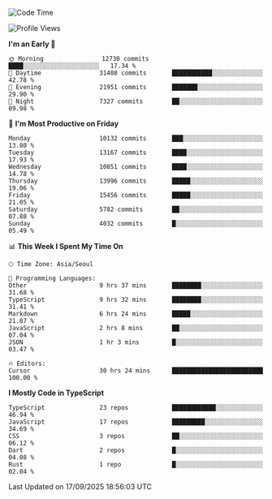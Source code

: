 <!--START_SECTION:waka-->
![Code Time](http://img.shields.io/badge/Code%20Time-8%2C291%20hrs%2023%20mins-blue)

![Profile Views](http://img.shields.io/badge/Profile%20Views-0-blue)

**I'm an Early 🐤** 

```text
🌞 Morning                12730 commits       ████░░░░░░░░░░░░░░░░░░░░░   17.34 % 
🌆 Daytime                31408 commits       ███████████░░░░░░░░░░░░░░   42.78 % 
🌃 Evening                21951 commits       ███████░░░░░░░░░░░░░░░░░░   29.90 % 
🌙 Night                  7327 commits        ██░░░░░░░░░░░░░░░░░░░░░░░   09.98 % 
```
📅 **I'm Most Productive on Friday** 

```text
Monday                   10132 commits       ███░░░░░░░░░░░░░░░░░░░░░░   13.80 % 
Tuesday                  13167 commits       ████░░░░░░░░░░░░░░░░░░░░░   17.93 % 
Wednesday                10851 commits       ████░░░░░░░░░░░░░░░░░░░░░   14.78 % 
Thursday                 13996 commits       █████░░░░░░░░░░░░░░░░░░░░   19.06 % 
Friday                   15456 commits       █████░░░░░░░░░░░░░░░░░░░░   21.05 % 
Saturday                 5782 commits        ██░░░░░░░░░░░░░░░░░░░░░░░   07.88 % 
Sunday                   4032 commits        █░░░░░░░░░░░░░░░░░░░░░░░░   05.49 % 
```


📊 **This Week I Spent My Time On** 

```text
🕑︎ Time Zone: Asia/Seoul

💬 Programming Languages: 
Other                    9 hrs 37 mins       ████████░░░░░░░░░░░░░░░░░   31.68 % 
TypeScript               9 hrs 32 mins       ████████░░░░░░░░░░░░░░░░░   31.41 % 
Markdown                 6 hrs 24 mins       █████░░░░░░░░░░░░░░░░░░░░   21.07 % 
JavaScript               2 hrs 8 mins        ██░░░░░░░░░░░░░░░░░░░░░░░   07.04 % 
JSON                     1 hr 3 mins         █░░░░░░░░░░░░░░░░░░░░░░░░   03.47 % 

🔥 Editors: 
Cursor                   30 hrs 24 mins      █████████████████████████   100.00 % 
```

**I Mostly Code in TypeScript** 

```text
TypeScript               23 repos            ████████████░░░░░░░░░░░░░   46.94 % 
JavaScript               17 repos            █████████░░░░░░░░░░░░░░░░   34.69 % 
CSS                      3 repos             ██░░░░░░░░░░░░░░░░░░░░░░░   06.12 % 
Dart                     2 repos             █░░░░░░░░░░░░░░░░░░░░░░░░   04.08 % 
Rust                     1 repo              █░░░░░░░░░░░░░░░░░░░░░░░░   02.04 % 
```




 Last Updated on 17/09/2025 18:56:03 UTC
<!--END_SECTION:waka-->
